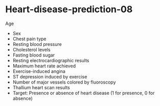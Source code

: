 # Heart-disease-prediction-08
Age
- Sex
- Chest pain type
- Resting blood pressure
- Cholesterol levels
- Fasting blood sugar
- Resting electrocardiographic results
- Maximum heart rate achieved
- Exercise-induced angina
- ST depression induced by exercise
- Number of major vessels colored by fluoroscopy
- Thallium heart scan results
- Target: Presence or absence of heart disease (1 for presence, 0 for absence)
